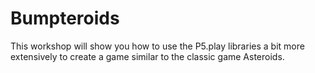 # Bumpteroids

This workshop will show you how to use the P5.play libraries a bit more extensively to create a game similar to the classic game Asteroids.


